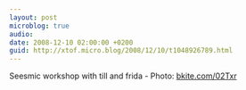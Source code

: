 ```yaml
---
layout: post
microblog: true
audio: 
date: 2008-12-10 02:00:00 +0200
guid: http://xtof.micro.blog/2008/12/10/t1048926789.html
---
```

Seesmic workshop with till and frida - Photo: [bkite.com/02Txr](http://bkite.com/02Txr)
